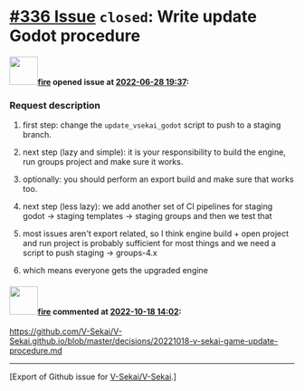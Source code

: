 # [\#336 Issue](https://github.com/V-Sekai/V-Sekai/issues/336) `closed`: Write update Godot procedure

#### <img src="https://avatars.githubusercontent.com/u/32321?u=c2e06a3d2b49a467aa907e54aa259516440267cc&v=4" width="50">[fire](https://github.com/fire) opened issue at [2022-06-28 19:37](https://github.com/V-Sekai/V-Sekai/issues/336):

### Request description

1. first step: change the `update_vsekai_godot` script to push to a staging branch.
1. next step (lazy and simple): it is your responsibility to build the engine, run groups project and make sure it works.
2. optionally: you should perform an export build and make sure that works too.

1. next step (less lazy): we add another set of CI pipelines for staging godot -> staging templates -> staging groups
and then we test that
1. most issues aren't export related, so I think engine build + open project and run project is probably sufficient for most things
and we need a script to push staging -> groups-4.x
1. which means everyone gets the upgraded engine

#### <img src="https://avatars.githubusercontent.com/u/32321?u=c2e06a3d2b49a467aa907e54aa259516440267cc&v=4" width="50">[fire](https://github.com/fire) commented at [2022-10-18 14:02](https://github.com/V-Sekai/V-Sekai/issues/336#issuecomment-1282450555):

https://github.com/V-Sekai/V-Sekai.github.io/blob/master/decisions/20221018-v-sekai-game-update-procedure.md


-------------------------------------------------------------------------------



[Export of Github issue for [V-Sekai/V-Sekai](https://github.com/V-Sekai/V-Sekai).]
